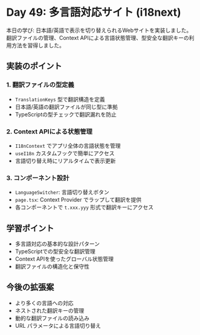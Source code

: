 # Day 49: 多言語対応サイト (i18next)

本日の学び: 日本語/英語で表示を切り替えられるWebサイトを実装しました。翻訳ファイルの管理、Context APIによる言語状態管理、型安全な翻訳キーの利用方法を習得しました。

## 実装のポイント

### 1. 翻訳ファイルの型定義
- `TranslationKeys` 型で翻訳構造を定義
- 日本語/英語の翻訳ファイルが同じ型に準拠
- TypeScriptの型チェックで翻訳漏れを防止

### 2. Context APIによる状態管理
- `I18nContext` でアプリ全体の言語状態を管理
- `useI18n` カスタムフックで簡単にアクセス
- 言語切り替え時にリアルタイムで表示更新

### 3. コンポーネント設計
- `LanguageSwitcher`: 言語切り替えボタン
- `page.tsx`: Context Provider でラップして翻訳を提供
- 各コンポーネントで `t.xxx.yyy` 形式で翻訳キーにアクセス

## 学習ポイント
- 多言語対応の基本的な設計パターン
- TypeScriptでの型安全な翻訳管理
- Context APIを使ったグローバル状態管理
- 翻訳ファイルの構造化と保守性

## 今後の拡張案
- より多くの言語への対応
- ネストされた翻訳キーの管理
- 動的な翻訳ファイルの読み込み
- URL パラメータによる言語切り替え

